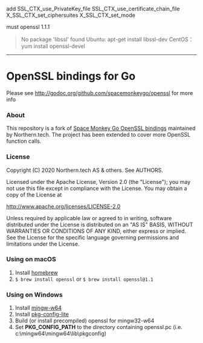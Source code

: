 
add 
    SSL_CTX_use_PrivateKey_file
    SSL_CTX_use_certificate_chain_file
    X_SSL_CTX_set_ciphersuites
    X_SSL_CTX_set_mode
  
  
must openssl 1.1.1


> No package 'libssl' found 
> Ubuntu: apt-get install libssl-dev
> CentOS：yum install openssl-devel  
  
    
---

# OpenSSL bindings for Go

Please see http://godoc.org/github.com/spacemonkeygo/openssl for more info

### About

This repository is a fork of [Space Monkey Go OpenSSL bindings](https://github.com/spacemonkeygo/openssl)
maintained by Northern.tech. The project has been extended to cover more OpenSSL
function calls.

### License

Copyright (C) 2020 Northern.tech AS & others. See AUTHORS.

Licensed under the Apache License, Version 2.0 (the "License");
you may not use this file except in compliance with the License.
You may obtain a copy of the License at

  http://www.apache.org/licenses/LICENSE-2.0

Unless required by applicable law or agreed to in writing, software
distributed under the License is distributed on an "AS IS" BASIS,
WITHOUT WARRANTIES OR CONDITIONS OF ANY KIND, either express or implied.
See the License for the specific language governing permissions and
limitations under the License.

### Using on macOS
1. Install [homebrew](http://brew.sh/)
2. `$ brew install openssl` or `$ brew install openssl@1.1`

### Using on Windows
1. Install [mingw-w64](http://mingw-w64.sourceforge.net/)
2. Install [pkg-config-lite](http://sourceforge.net/projects/pkgconfiglite)
3. Build (or install precompiled) openssl for mingw32-w64
4. Set __PKG\_CONFIG\_PATH__ to the directory containing openssl.pc
   (i.e. c:\mingw64\mingw64\lib\pkgconfig)
